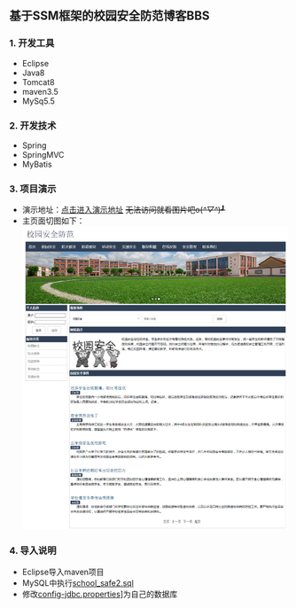 ## **基于SSM框架的校园安全防范博客BBS**
### 1. 开发工具
  - Eclipse
  - Java8
  - Tomcat8
  - maven3.5
  - MySq5.5
### 2. 开发技术
  - Spring
  - SpringMVC
  - MyBatis
### 3. 项目演示
  - 演示地址：[点击进入演示地址](http://animatecode.com/school_safe2/index.do) ~~无法访问就看图片吧o(*^▽^*)┛~~
  - 主页面切图如下：
      ![系统主页面切图](https://github.com/Aizhuxueliang/school_safe_bbs/blob/master/description_%20document/screenshot.jpg "系统主页面")
### 4. 导入说明
  - Eclipse导入maven项目
  - MySQL中执行[school_safe2.sql](https://github.com/Aizhuxueliang/school_safe_bbs/blob/master/description_%20document/school_safe2.sql)
  - 修改[config-jdbc.properties](https://github.com/Aizhuxueliang/school_safe_bbs/blob/master/school_safe2/src/main/resources/config-jdbc.properties)]为自己的数据库
  

